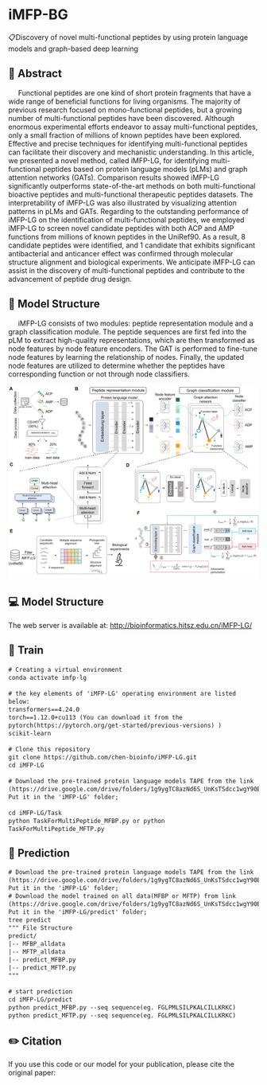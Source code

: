 # iMFP-BG
📋Discovery of novel multi-functional peptides by using protein language models and graph-based deep learning

## 📘 Abstract
&nbsp;&nbsp;&nbsp;&nbsp; Functional peptides are one kind of short protein fragments that have a wide range of beneficial functions for living organisms. The majority of previous research focused on mono-functional peptides, but a growing number of multi-functional peptides have been discovered. Although enormous experimental efforts endeavor to assay multi-functional peptides, only a small fraction of millions of known peptides have been explored. Effective and precise techniques for identifying multi-functional peptides can facilitate their discovery and mechanistic understanding. In this article, we presented a novel method, called iMFP-LG, for identifying multi-functional peptides based on protein language models (pLMs) and graph attention networks (GATs). Comparison results showed iMFP-LG significantly outperforms state-of-the-art methods on both multi-functional bioactive peptides and multi-functional therapeutic peptides datasets. The interpretability of iMFP-LG was also illustrated by visualizing attention patterns in pLMs and GATs. Regarding to the outstanding performance of iMFP-LG on the identification of multi-functional peptides, we employed iMFP-LG to screen novel candidate peptides with both ACP and AMP functions from millions of known peptides in the UniRef90. As a result, 8 candidate peptides were identified, and 1 candidate that exhibits significant antibacterial and anticancer effect was confirmed through molecular structure alignment and biological experiments. We anticipate iMFP-LG can assist in the discovery of multi-functional peptides and contribute to the advancement of peptide drug design. 

## 🧬 Model Structure
&nbsp;&nbsp;&nbsp;&nbsp; iMFP-LG consists of two modules: peptide representation module and a graph classification module. The peptide sequences are first fed into the pLM to extract high-quality representations, which are then transformed as node features by node feature encoders. The GAT is performed to fine-tune node features by learning the relationship of nodes. Finally, the updated node features are utilized to determine whether the peptides have corresponding function or not through node classifiers. 
<div align=center><img src=img/framework.png></div>

## 💻 Model Structure
The web server is available at: http://bioinformatics.hitsz.edu.cn/iMFP-LG/

## 🚀 Train
```
# Creating a virtual environment
conda activate imfp-lg

# the key elements of 'iMFP-LG' operating environment are listed below:
transformers==4.24.0
torch==1.12.0+cu113 (You can download it from the pytorch(https://pytorch.org/get-started/previous-versions) )
scikit-learn

# Clone this repository
git clone https://github.com/chen-bioinfo/iMFP-LG.git
cd iMFP-LG

# Download the pre-trained protein language models TAPE from the link (https://drive.google.com/drive/folders/1g9ygTC8azNd6S_UnKsTSdcc1wgY90BLk); Put it in the 'iMFP-LG' folder;

cd iMFP-LG/Task
python TaskForMultiPeptide_MFBP.py or python TaskForMultiPeptide_MFTP.py
```

## 🧐 Prediction
```
# Download the pre-trained protein language models TAPE from the link (https://drive.google.com/drive/folders/1g9ygTC8azNd6S_UnKsTSdcc1wgY90BLk); Put it in the 'iMFP-LG' folder;
# Download the model trained on all data(MFBP or MFTP) from link (https://drive.google.com/drive/folders/1g9ygTC8azNd6S_UnKsTSdcc1wgY90BLk);  Put it in the 'iMFP-LG/predict' folder;
tree predict
""" File Structure
predict/
|-- MFBP_alldata
|-- MFTP_alldata
|-- predict_MFBP.py
|-- predict_MFTP.py
"""

# start prediction
cd iMFP-LG/predict
python predict_MFBP.py --seq sequence(eg. FGLPMLSILPKALCILLKRKC)
python predict_MFTP.py --seq sequence(eg. FGLPMLSILPKALCILLKRKC)
```

## ✏️ Citation
If you use this code or our model for your publication, please cite the original paper:
